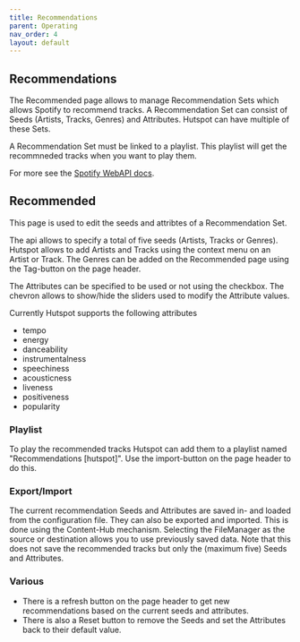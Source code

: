```yaml
---
title: Recommendations
parent: Operating
nav_order: 4
layout: default
---
```

## Recommendations
The Recommended page allows to manage Recommendation Sets which allows Spotify to recommend tracks. A Recommendation Set can consist of Seeds (Artists, Tracks, Genres) and Attributes. Hutspot can have multiple of these Sets.

A Recommendation Set must be linked to a playlist. This playlist will get the recommneded tracks when you want to play them.

For more see the [Spotify WebAPI docs](https://developer.spotify.com/documentation/web-api/reference/browse/get-recommendations/).

## Recommended
This page is used to edit the seeds and attribtes of a Recommendation Set.

The api allows to specify a total of five seeds (Artists, Tracks or Genres). Hutspot allows to add Artists and Tracks using the context menu on an Artist or Track. The Genres can be added on the Recommended page using the Tag-button on the page header.

The Attributes can be specified to be used or not using the checkbox. The chevron allows to show/hide the sliders used to modify the Attribute values.

Currently Hutspot supports the following attributes

 * tempo
 * energy
 * danceability
 * instrumentalness
 * speechiness
 * acousticness
 * liveness
 * positiveness
 * popularity

### Playlist
To play the recommended tracks Hutspot can add them to a playlist named "Recommendations [hutspot]". Use the import-button on the page header to do this.

### Export/Import
The current recommendation Seeds and Attributes are saved in- and loaded from the configuration file. They can also be exported and imported. This is done using the Content-Hub mechanism. Selecting the FileManager as the source or destination allows you to use previously saved data. Note that this does not save the recommended tracks but only the (maximum five) Seeds and Attributes.

### Various
 * There is a refresh button on the page header to get new recommendations based on the current seeds and attributes.
 * There is also a Reset button to remove the Seeds and set the Attributes back to their default value.